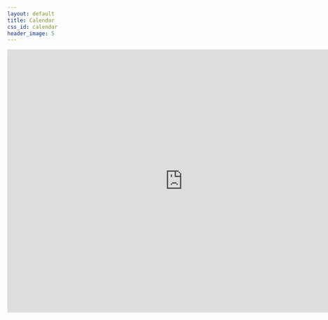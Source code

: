 ```yaml
---
layout: default
title: Calendar
css_id: calendar
header_image: 5
---
```


<iframe src="https://www.google.com/calendar/embed?title=ATX%20Safer%20Streets%20Calendar&amp;height=600&amp;wkst=1&amp;bgcolor=%23FFFFFF&amp;ctz=America%2FChicago?wmode=opaque" style=" border-width:0 " width="800" height="600" frameborder="0" scrolling="no"></iframe>
